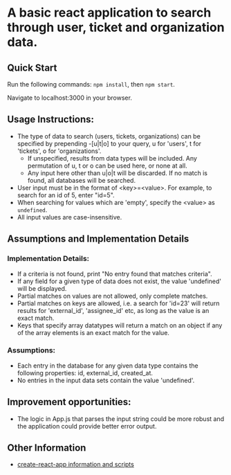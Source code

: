 # A basic react application to search through user, ticket and organization data. 

## Quick Start

Run the following commands: `npm install`, then `npm start`. 

Navigate to localhost:3000 in your browser.  

## Usage Instructions:

- The type of data to search (users, tickets, organizations) can be specified by prepending -[u|t|o] to your query, u for 'users', t for 'tickets', o for 'organizations'. 
    - If unspecified, results from data types will be included. Any permutation of u, t or o can be used here, or none at all. 
    - Any input here other than u|o|t will be discarded. If no match is found, all databases will be searched. 
- User input must be in the format of &lt;key&gt;=&lt;value&gt;. For example, to search for an id of 5, enter "id=5".
- When searching for values which are 'empty', specify the &lt;value&gt; as `undefined`.
- All input values are case-insensitive. 

## Assumptions and Implementation Details

### Implementation Details:

- If a criteria is not found, print "No entry found that matches criteria".
- If any field for a given type of data does not exist, the value 'undefined' will be displayed. 
- Partial matches on values are not allowed, only complete matches.
- Partial matches on keys are allowed, i.e. a search for 'id=23' will return results for 'external_id', 'assignee_id' etc, as long as the value is an exact match. 
- Keys that specify array datatypes will return a match on an object if any of the array elements is an exact match for the value. 

### Assumptions:

- Each entry in the database for any given data type contains the following properties: id, external_id, created_at.
- No entries in the input data sets contain the value 'undefined'. 

## Improvement opportunities: 

- The logic in App.js that parses the input string could be more robust and the application could provide better error output. 


## Other Information
* [create-react-app information and scripts](/doc/reactinfo.md)